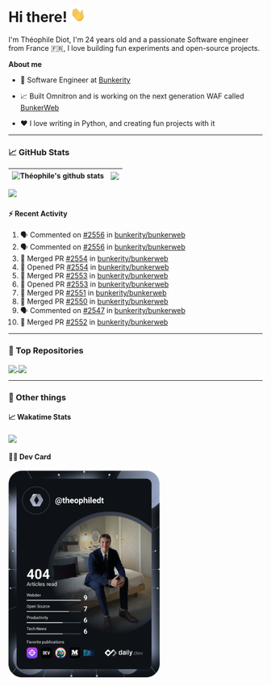 # Hi there! <img src="./wave.gif" width="30px" height="30px" />

I'm Théophile Diot, I'm 24 years old and a passionate Software engineer from France 🇫🇷, I love building fun experiments and open-source projects.

**About me**

- 💼 Software Engineer at [Bunkerity](https://www.bunkerity.com/)

- 📈 Built Omnitron and is working on the next generation WAF called [BunkerWeb](https://www.bunkerweb.io)

- ❤️ I love writing in Python, and creating fun projects with it

---

### 📈 GitHub Stats

| <img align="center" src="https://github-readme-stats.vercel.app/api?username=TheophileDiot&show_icons=true&include_all_commits=true&theme=algolia&hide_border=true&rank_icon=github" alt="Théophile's github stats" /> | <img align="center" src="https://github-readme-stats.vercel.app/api/top-langs/?username=TheophileDiot&layout=compact&theme=algolia&hide_border=true" /> |
| ---------------------------------------------------------------------------------------------------------------------------------------------------------------------------------------------------------------------- | ------------------------------------------------------------------------------------------------------------------------------------------------------- |

![](https://github-readme-activity-graph.vercel.app/graph?username=TheophileDiot&theme=tokyo-night)

#### :zap: Recent Activity

<!--START_SECTION:activity-->
1. 🗣 Commented on [#2556](https://github.com/bunkerity/bunkerweb/issues/2556#issuecomment-3149394175) in [bunkerity/bunkerweb](https://github.com/bunkerity/bunkerweb)
2. 🗣 Commented on [#2556](https://github.com/bunkerity/bunkerweb/issues/2556#issuecomment-3149358147) in [bunkerity/bunkerweb](https://github.com/bunkerity/bunkerweb)
3. 🎉 Merged PR [#2554](https://github.com/bunkerity/bunkerweb/pull/2554) in [bunkerity/bunkerweb](https://github.com/bunkerity/bunkerweb)
4. 💪 Opened PR [#2554](https://github.com/bunkerity/bunkerweb/pull/2554) in [bunkerity/bunkerweb](https://github.com/bunkerity/bunkerweb)
5. 🎉 Merged PR [#2553](https://github.com/bunkerity/bunkerweb/pull/2553) in [bunkerity/bunkerweb](https://github.com/bunkerity/bunkerweb)
6. 💪 Opened PR [#2553](https://github.com/bunkerity/bunkerweb/pull/2553) in [bunkerity/bunkerweb](https://github.com/bunkerity/bunkerweb)
7. 🎉 Merged PR [#2551](https://github.com/bunkerity/bunkerweb/pull/2551) in [bunkerity/bunkerweb](https://github.com/bunkerity/bunkerweb)
8. 🎉 Merged PR [#2550](https://github.com/bunkerity/bunkerweb/pull/2550) in [bunkerity/bunkerweb](https://github.com/bunkerity/bunkerweb)
9. 🗣 Commented on [#2547](https://github.com/bunkerity/bunkerweb/issues/2547#issuecomment-3135481253) in [bunkerity/bunkerweb](https://github.com/bunkerity/bunkerweb)
10. 🎉 Merged PR [#2552](https://github.com/bunkerity/bunkerweb/pull/2552) in [bunkerity/bunkerweb](https://github.com/bunkerity/bunkerweb)
<!--END_SECTION:activity-->

---

### 🔧 Top Repositories

<a href="https://github.com/bunkerity/bunkerweb">
  <img align="center" src="https://github-readme-stats.vercel.app/api/pin/?username=Bunkerity&repo=bunkerweb&theme=algolia" />
</a>
<a href="https://github.com/TheophileDiot/Omnitron">
  <img align="center" src="https://github-readme-stats.vercel.app/api/pin/?username=TheophileDiot&repo=Omnitron&theme=algolia" />
</a>

---

### 🎉 Other things

#### 📈 Wakatime Stats

<a href="https://wakatime.com/@theophile_bunkerity">
  <img align="center" src="https://github-readme-stats.vercel.app/api/wakatime?username=3aa5ce41-c253-43d9-8441-a721e446a45f&layout=compact&theme=algolia" />
</a>

#### 👨‍💻 Dev Card

<a href="https://app.daily.dev/TheophileDt">
  <img src="./devcard.svg" width="300" alt="Théophile Diot's Dev Card"/>
</a>
